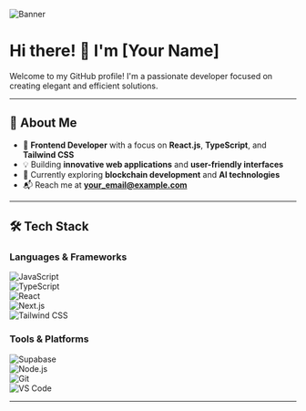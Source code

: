 ![Banner](https://via.placeholder.com/1200x300?text=Welcome+to+My+GitHub+Profile)

# Hi there! 👋 I'm [Your Name]  

Welcome to my GitHub profile! I'm a passionate developer focused on creating elegant and efficient solutions.  

---

## 🚀 About Me  
- 🌟 **Frontend Developer** with a focus on **React.js**, **TypeScript**, and **Tailwind CSS**  
- 💡 Building **innovative web applications** and **user-friendly interfaces**  
- 🌱 Currently exploring **blockchain development** and **AI technologies**  
- 📬 Reach me at **[your_email@example.com](mailto:your_email@example.com)**  

---

## 🛠️ Tech Stack  
### Languages & Frameworks  
![JavaScript](https://img.shields.io/badge/-JavaScript-F7DF1E?logo=javascript&logoColor=black)  
![TypeScript](https://img.shields.io/badge/-TypeScript-007ACC?logo=typescript&logoColor=white)  
![React](https://img.shields.io/badge/-React-61DAFB?logo=react&logoColor=black)  
![Next.js](https://img.shields.io/badge/-Next.js-000000?logo=next.js&logoColor=white)  
![Tailwind CSS](https://img.shields.io/badge/-Tailwind_CSS-38B2AC?logo=tailwind-css&logoColor=white)  

### Tools & Platforms  
![Supabase](https://img.shields.io/badge/-Supabase-3FCF8E?logo=supabase&logoColor=white)  
![Node.js](https://img.shields.io/badge/-Node.js-339933?logo=node.js&logoColor=white)  
![Git](https://img.shields.io/badge/-Git-F05032?logo=git&logoColor=white)  
![VS Code](https://img.shields.io/badge/-VS_Code-007ACC?logo=visual-studio-code&logoColor=white)  

---
